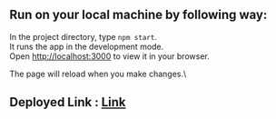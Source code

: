 ## Run on your local machine by following way:

In the project directory, type `npm start`.\
It runs the app in the development mode.\
Open [http://localhost:3000](http://localhost:3000) to view it in your browser.

The page will reload when you make changes.\
## Deployed Link : [Link](https://frolicking-basbousa-0dd647.netlify.app/)
